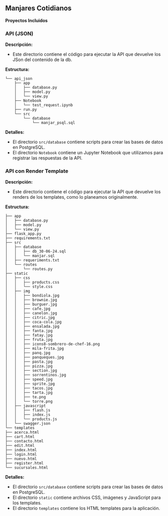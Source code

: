 ## Manjares Cotidianos

**Proyectos Incluidos**

### API (JSON)

**Descripción:**

* Este directorio contiene el código para ejecutar la API que devuelve los JSon del contenido de la db.

**Estructura:**

```.
└── api_json
    ├── app
    │   ├── database.py
    │   ├── model.py
    │   └── view.py
    ├── Notebook
    │   └── test_request.ipynb
    ├── run.py
    └── src
        └── database
            └── manjar_psql.sql

```

**Detalles:**

* El directorio `src/database` contiene scripts para crear las bases de datos en PostgreSQL.
* El directorio `Notebook` contiene un Jupyter Notebook que utilizamos para registrar las respuestas de la API.

### API con Render Template

**Descripción:**

* Este directorio contiene el código para ejecutar la API que devuelve los renders de los templates, como lo planeamos originalmente.

**Estructura:**

```.
├── app  
│   ├── database.py  
│   ├── model.py  
│   └── view.py  
├── flask_app.py  
├── requirements.txt  
├── src  
│   ├── database  
│   │   ├── db_30-06-24.sql  
│   │   └── manjar.sql  
│   ├── requeriments.txt  
│   └── routes  
│       └── routes.py  
├── static  
│   ├── css  
│   │   ├── products.css  
│   │   └── style.css  
│   ├── img  
│   │   ├── bondiola.jpg  
│   │   ├── brownie.jpg  
│   │   ├── burguer.jpg  
│   │   ├── cafe.jpg  
│   │   ├── canelon.jpg  
│   │   ├── citric.jpg  
│   │   ├── coca-cola.jpg  
│   │   ├── ensalada.jpg  
│   │   ├── fanta.jpg  
│   │   ├── fatay.jpg  
│   │   ├── fruta.jpg  
│   │   ├── icons8-sombrero-de-chef-16.png  
│   │   ├── mila-frita.jpg  
│   │   ├── panq.jpg  
│   │   ├── panqueques.jpg  
│   │   ├── pasta.jpg  
│   │   ├── pizza.jpg  
│   │   ├── section.jpg  
│   │   ├── sorrentinos.jpg  
│   │   ├── speed.jpg  
│   │   ├── sprite.jpg  
│   │   ├── tacos.jpg  
│   │   ├── tarta.jpg  
│   │   ├── te.png  
│   │   └── torre.png  
│   ├── javascript  
│   │   ├── flash.js  
│   │   ├── index.js  
│   │   └── products.js  
│   └── swagger.json  
└── templates  
├── acerca.html  
├── cart.html  
├── contacto.html  
├── edit.html  
├── index.html  
├── login.html  
├── nuevo.html  
├── register.html  
└── sucursales.html  

```

**Detalles:**

* El directorio `src/database` contiene scripts para crear las bases de datos en PostgreSQL.
* El directorio `static` contiene archivos CSS, imágenes y JavaScript para los templates.
* El directorio `templates` contiene los HTML templates para la aplicación.
